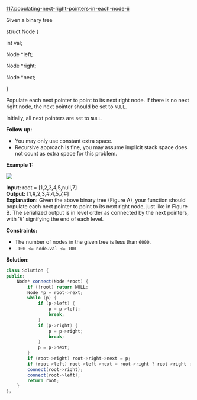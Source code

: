 [117.populating-next-right-pointers-in-each-node-ii](https://leetcode.com/problems/populating-next-right-pointers-in-each-node-ii/)  

Given a binary tree

  
struct Node {
  
  int val;
  
  Node \*left;
  
  Node \*right;
  
  Node \*next;
  
}
  

Populate each next pointer to point to its next right node. If there is no next right node, the next pointer should be set to `NULL`.

Initially, all next pointers are set to `NULL`.

**Follow up:**

*   You may only use constant extra space.
*   Recursive approach is fine, you may assume implicit stack space does not count as extra space for this problem.

**Example 1:**

![](https://assets.leetcode.com/uploads/2019/02/15/117_sample.png)

  
**Input:** root = \[1,2,3,4,5,null,7\]  
**Output:** \[1,#,2,3,#,4,5,7,#\]  
**Explanation:** Given the above binary tree (Figure A), your function should populate each next pointer to point to its next right node, just like in Figure B. The serialized output is in level order as connected by the next pointers, with '#' signifying the end of each level.  

**Constraints:**

*   The number of nodes in the given tree is less than `6000`.
*   `-100 <= node.val <= 100`  



**Solution:**  

```cpp
class Solution {
public:
    Node* connect(Node *root) {
        if (!root) return NULL;
        Node *p = root->next;
        while (p) {
            if (p->left) {
                p = p->left;
                break;
            }
            if (p->right) {
                p = p->right;
                break;
            }
            p = p->next;
        }
        if (root->right) root->right->next = p; 
        if (root->left) root->left->next = root->right ? root->right : p;
        connect(root->right);
        connect(root->left);
        return root;
    }
};
```
      
